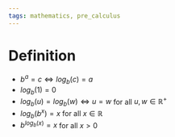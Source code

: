 ```yaml
---
tags: mathematics, pre_calculus
---
```


# Definition

- $b^a = c \iff log_b(c) = a$
- $log_b(1) = 0$
- $log_b(u) = log_b(w) \iff u = w$ for all $u, w \in \mathbb{R^+}$
- $log_b(b^x) = x$ for all $x \in \mathbb{R}$
- $b^{log_b(x)} = x$ for all $x > 0$

[^1]: [szprecalculus07042013.pdf](zotero://open-pdf/library/items/J3667KH4?page=435)